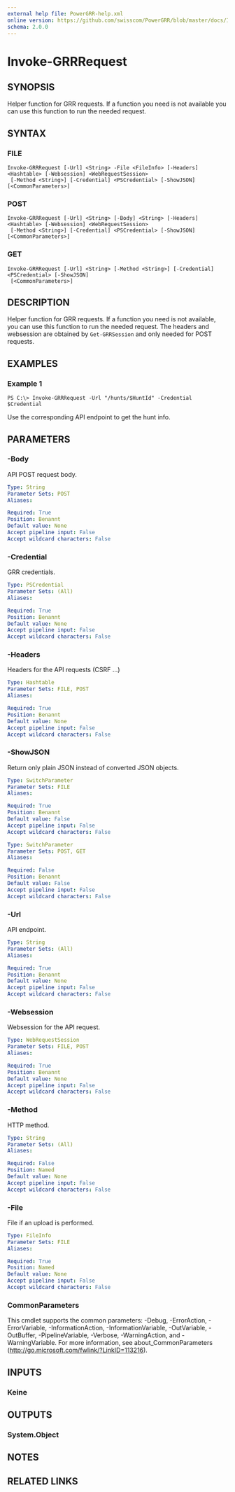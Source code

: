 ```yaml
---
external help file: PowerGRR-help.xml
online version: https://github.com/swisscom/PowerGRR/blob/master/docs/Invoke-GRRRequest.md
schema: 2.0.0
---
```


# Invoke-GRRRequest

## SYNOPSIS
Helper function for GRR requests. If a function you need is not available you
can use this function to run the needed request.

## SYNTAX

### FILE
```
Invoke-GRRRequest [-Url] <String> -File <FileInfo> [-Headers] <Hashtable> [-Websession] <WebRequestSession>
 [-Method <String>] [-Credential] <PSCredential> [-ShowJSON] [<CommonParameters>]
```

### POST
```
Invoke-GRRRequest [-Url] <String> [-Body] <String> [-Headers] <Hashtable> [-Websession] <WebRequestSession>
 [-Method <String>] [-Credential] <PSCredential> [-ShowJSON] [<CommonParameters>]
```

### GET
```
Invoke-GRRRequest [-Url] <String> [-Method <String>] [-Credential] <PSCredential> [-ShowJSON]
 [<CommonParameters>]
```

## DESCRIPTION
Helper function for GRR requests. If a function you need is not available, you
can use this function to run the needed request. The headers and websession
are obtained by `Get-GRRSession` and only needed for POST requests.

## EXAMPLES

### Example 1
```
PS C:\> Invoke-GRRRequest -Url "/hunts/$HuntId" -Credential $Credential
```

Use the corresponding API endpoint to get the hunt info.

## PARAMETERS

### -Body
API POST request body.

```yaml
Type: String
Parameter Sets: POST
Aliases: 

Required: True
Position: Benannt
Default value: None
Accept pipeline input: False
Accept wildcard characters: False
```

### -Credential
GRR credentials.

```yaml
Type: PSCredential
Parameter Sets: (All)
Aliases: 

Required: True
Position: Benannt
Default value: None
Accept pipeline input: False
Accept wildcard characters: False
```

### -Headers
Headers for the API requests (CSRF ...)

```yaml
Type: Hashtable
Parameter Sets: FILE, POST
Aliases: 

Required: True
Position: Benannt
Default value: None
Accept pipeline input: False
Accept wildcard characters: False
```

### -ShowJSON
Return only plain JSON instead of converted JSON objects.

```yaml
Type: SwitchParameter
Parameter Sets: FILE
Aliases: 

Required: True
Position: Benannt
Default value: False
Accept pipeline input: False
Accept wildcard characters: False
```

```yaml
Type: SwitchParameter
Parameter Sets: POST, GET
Aliases: 

Required: False
Position: Benannt
Default value: False
Accept pipeline input: False
Accept wildcard characters: False
```

### -Url
API endpoint.

```yaml
Type: String
Parameter Sets: (All)
Aliases: 

Required: True
Position: Benannt
Default value: None
Accept pipeline input: False
Accept wildcard characters: False
```

### -Websession
Websession for the API request.

```yaml
Type: WebRequestSession
Parameter Sets: FILE, POST
Aliases: 

Required: True
Position: Benannt
Default value: None
Accept pipeline input: False
Accept wildcard characters: False
```

### -Method
HTTP method.

```yaml
Type: String
Parameter Sets: (All)
Aliases: 

Required: False
Position: Named
Default value: None
Accept pipeline input: False
Accept wildcard characters: False
```

### -File
File if an upload is performed.

```yaml
Type: FileInfo
Parameter Sets: FILE
Aliases: 

Required: True
Position: Named
Default value: None
Accept pipeline input: False
Accept wildcard characters: False
```

### CommonParameters
This cmdlet supports the common parameters: -Debug, -ErrorAction, -ErrorVariable, -InformationAction, -InformationVariable, -OutVariable, -OutBuffer, -PipelineVariable, -Verbose, -WarningAction, and -WarningVariable. For more information, see about_CommonParameters (http://go.microsoft.com/fwlink/?LinkID=113216).

## INPUTS

### Keine

## OUTPUTS

### System.Object

## NOTES

## RELATED LINKS

